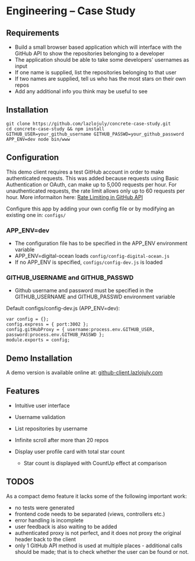 # Engineering – Case Study

## Requirements

* Build a small browser based application which will interface with the GitHub
API to show the repositories belonging to a developer
* The application should be able to take some developers' usernames as input
* If one name is supplied, list the repositories belonging to that user
* If two names are supplied, tell us who has the most stars on their own repos
* Add any additional info you think may be useful to see

## Installation

```
git clone https://github.com/lazlojuly/concrete-case-study.git
cd concrete-case-study && npm install
GITHUB_USER=your_github_username GITHUB_PASSWD=your_github_password APP_ENV=dev node bin/www
```


## Configuration

This demo client requires a test GitHub account in order to make authenticated
requests. This was added because requests using Basic Authentication or OAuth,
can make up to 5,000 requests per hour. For unauthenticated requests, the rate
limit allows only up to 60 requests per hour.
More informaiton here: [Rate Limiting in GitHub API](https://developer.github.com/v3/#rate-limiting)

Configure this app by adding your own config file or by modifying an existing one in: ```configs/```

### APP_ENV=dev
* The configuration file has to be specified in the APP_ENV environment variable
* APP_ENV=digital-ocean loads ```config/config-digital-ocean.js```
* If no APP_ENV is specified, ```configs/config-dev.js``` is loaded

### GITHUB_USERNAME and GITHUB_PASSWD
* Github username and password must be specified in the GITHUB_USERNAME and GITHUB_PASSWD environment variable

Default configs/config-dev.js (APP_ENV=dev):
```
var config = {};
config.express = { port:3002 };
config.gitHubProxy = { username:process.env.GITHUB_USER, password:process.env.GITHUB_PASSWD };
module.exports = config;
```



## Demo Installation

A demo version is available online at: [github-client.lazlojuly.com](http://github-client.lazlojuly.com)



## Features

* Intuitive user interface

* Username validation

* List repositories by username
 * Infinite scroll after more than 20 repos

* Display user profile card with total star count
  * Star count is displayed with CountUp effect at comparison


## TODOS

As a compact demo feature it lacks some of the following important work:

* no tests were generated
* frontend code needs to be separated (views, controllers etc.)
* error handling is incomplete
* user feedback is also waiting to be added
* authenticated proxy is not perfect, and it does not proxy the original header back to the client
* only 1 GitHub API method is used at multiple places -
additional calls should be made; that is to check whether the user can be found or not.
